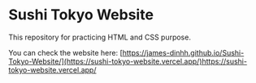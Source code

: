 # Sushi Tokyo Website
This repository for practicing HTML and CSS purpose.

You can check the website here: [https://james-dinhh.github.io/Sushi-Tokyo-Website/](https://sushi-tokyo-website.vercel.app/)https://sushi-tokyo-website.vercel.app/
